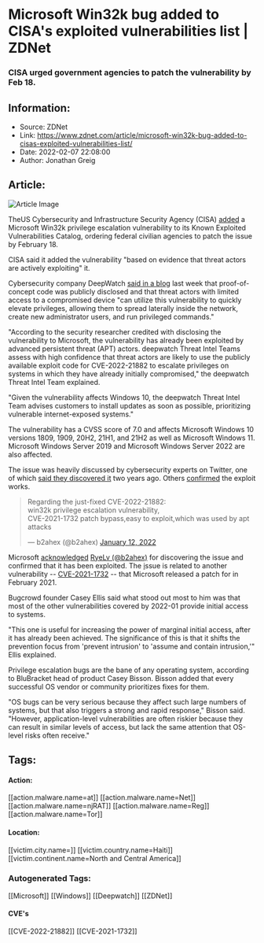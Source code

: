 # Microsoft Win32k bug added to CISA's exploited vulnerabilities list | ZDNet
### CISA urged government agencies to patch the vulnerability by Feb 18.

## Information:
+ Source: ZDNet
+ Link: https://www.zdnet.com/article/microsoft-win32k-bug-added-to-cisas-exploited-vulnerabilities-list/
+ Date: 2022-02-07 22:08:00
+ Author: Jonathan Greig


## Article:
![Article Image](https://www.zdnet.com/a/img/resize/22fcfbadd9e888cb4ee02d5252507096671365f6/2021/06/22/679b7fab-3a40-4090-ae02-101c853b8cdf/critical-cybersecurity-vulnerabilities.jpg?width=770&height=578&fit=crop&auto=webp)

TheUS Cybersecurity and Infrastructure Security Agency (CISA) [added](https://www.cisa.gov/uscert/ncas/current-activity/2022/02/04/cisa-adds-one-known-exploited-vulnerability-catalog) a Microsoft Win32k privilege escalation vulnerability to its Known Exploited Vulnerabilities Catalog, ordering federal civilian agencies to patch the issue by February 18. 

CISA said it added the vulnerability "based on evidence that threat actors are actively exploiting" it. 

Cybersecurity company DeepWatch [said in a blog](https://www.deepwatch.com/labs/exploit-code-released-for-windows-10-vulnerability/) last week that proof-of-concept code was publicly disclosed and that threat actors with limited access to a compromised device "can utilize this vulnerability to quickly elevate privileges, allowing them to spread laterally inside the network, create new administrator users, and run privileged commands."

"According to the security researcher credited with disclosing the vulnerability to Microsoft, the vulnerability has already been exploited by advanced persistent threat (APT) actors. deepwatch Threat Intel Teams assess with high confidence that threat actors are likely to use the publicly available exploit code for CVE-2022-21882 to escalate privileges on systems in which they have already initially compromised," the deepwatch Threat Intel Team explained. 

"Given the vulnerability affects Windows 10, the deepwatch Threat Intel Team advises customers to install updates as soon as possible, prioritizing vulnerable internet-exposed systems."

The vulnerability has a CVSS score of 7.0 and affects Microsoft Windows 10 versions 1809, 1909, 20H2, 21H1, and 21H2 as well as Microsoft Windows 11. Microsoft Windows Server 2019 and Microsoft Windows Server 2022 are also affected. 

The issue was heavily discussed by cybersecurity experts on Twitter, one of which [said they discovered it](https://twitter.com/_arkon/status/1486449470741135362?s=20&t=-tjto2J6tFtofBEDxbvjOQ) two years ago. Others [confirmed](https://twitter.com/wdormann/status/1487205136174878721?s=20&t=fb-T3mKjR7sJE64q6zGelg) the exploit works. 




> Regarding the just-fixed CVE-2022-21882:   
> win32k privilege escalation vulnerability,  
> CVE-2021-1732 patch bypass,easy to exploit,which was used by apt attacks
> 
> — b2ahex (@b2ahex) [January 12, 2022](https://twitter.com/b2ahex/status/1481233350840893442?ref_src=twsrc%5Etfw)








Microsoft [acknowledged](https://msrc.microsoft.com/update-guide/vulnerability/CVE-2022-21882) [RyeLv (@b2ahex)](https://twitter.com/b2ahex) for discovering the issue and confirmed that it has been exploited. The [i](https://googleprojectzero.github.io/0days-in-the-wild/0day-RCAs/2022/CVE-2022-21882.html)ssue is related to another vulnerability -- [CVE-2021-1732](https://msrc.microsoft.com/update-guide/vulnerability/CVE-2021-1732) -- that Microsoft released a patch for in February 2021. 

Bugcrowd founder Casey Ellis said what stood out most to him was that most of the other vulnerabilities covered by 2022-01 provide initial access to systems. 

"This one is useful for increasing the power of marginal initial access, after it has already been achieved. The significance of this is that it shifts the prevention focus from 'prevent intrusion' to 'assume and contain intrusion,'" Ellis explained. 

Privilege escalation bugs are the bane of any operating system, according to BluBracket head of product Casey Bisson. Bisson added that every successful OS vendor or community prioritizes fixes for them.

"OS bugs can be very serious because they affect such large numbers of systems, but that also triggers a strong and rapid response," Bisson said. "However, application-level vulnerabilities are often riskier because they can result in similar levels of access, but lack the same attention that OS-level risks often receive."





## Tags:

#### Action:
[[action.malware.name=at]] [[action.malware.name=Net]] [[action.malware.name=njRAT]] [[action.malware.name=Reg]] [[action.malware.name=Tor]]

#### Location:
[[victim.city.name=]] [[victim.country.name=Haiti]] [[victim.continent.name=North and Central America]]

### Autogenerated Tags:
[[Microsoft]] [[Windows]] [[Deepwatch]] [[ZDNet]]
#### CVE's
[[CVE-2022-21882]] [[CVE-2021-1732]]


